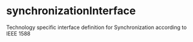 # synchronizationInterface
Technology specific interface definition for Synchronization according to IEEE 1588
